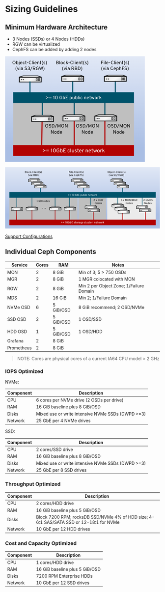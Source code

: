 # Sizing Guidelines

## Minimum Hardware Architecture

* 3 Nodes (SSDs) or 4 Nodes (HDDs)
* RGW can be virtualized
* CephFS can be added by adding 2 nodes

![BasicCeph](../images/sizing-basic.png)

![TypicalCeph](../images/sizing-typical.png)


[Support Configurations](https://access.redhat.com/articles/1548993)


## Individual Ceph Components

| Service | Cores | RAM | Notes |  
| --- | --- | --- | --- |  
| MON | 2 | 8 GiB | Min of 3; 5 > 750 OSDs |   
| MGR | 2 | 8 GiB | 1 MGR colocated with MON | 
| RGW | 2 | 8 GiB | Min 2 per Object Zone; 1/Failure Domain |
| MDS | 2 | 16 GiB | Min 2; 1/Failure Domain |
| NVMe OSD | 6 | 5 GiB/OSD | 8 GiB recommend; 2 OSD/NVMe | 
| SSD OSD | 2 | 5 GiB/OSD | 1 OSD/SSD | 
| HDD OSD | 1 | 5 GiB/OSD | 1 OSD/HDD | 
| Grafana | 2 | 8 GiB | |
| Prometheus | 2 | 8 GiB |  |

> NOTE: Cores are physical cores of a current IA64 CPU model > 2 GHz


### IOPS Optimized

NVMe:

| Component | Description |  
| --- | --- | 
| CPU | 6 cores per NVMe drive (2 OSDs per drive) | 
| RAM | 16 GiB baseline plus 8 GiB/OSD | 
| Disks | Mixed use or write intensive NVMe SSDs (DWPD >=3) | 
| Network | 25 GbE per 4 NVMe drives | 

SSD: 

| Component | Description |  
| --- | --- | 
| CPU | 2 cores/SSD drive | 
| RAM | 16 GiB baseline plus 8 GiB/OSD | 
| Disks | Mixed use or write intensive NVMe SSDs (DWPD >=3) | 
| Network | 25 GbE per 8 SSD drives | 

### Throughput Optimized

| Component | Description | 
| --- | --- | 
| CPU | 2 cores/HDD drive | 
| RAM | 16 GiB baseline plus 5 GiB/OSD | 
| Disks | Block 7200 RPM; rocksDB SSD/NVMe 4% of HDD size; 4-6:1 SAS/SATA SSD or 12-18:1 for NVMe  | 
| Network | 10 GbE per 12 HDD drives | 

### Cost and Capacity Optimized

| Component | Description | 
| --- | --- | 
| CPU | 1 cores/HDD drive | 
| RAM | 16 GiB baseline plus 5 GiB/OSD | 
| Disks | 7200 RPM Enterprise HDDs | 
| Network | 10 GbE per 12 SSD drives | 

